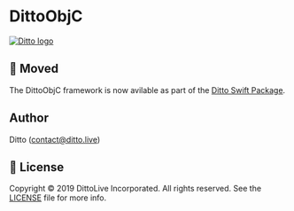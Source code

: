 # DittoObjC

[![Ditto logo](https://www.ditto.live/_ipx/w_96,q_75/%2Flogos%2Flogo.png?url=%2Flogos%2Flogo.png&w=96&q=75)](https://www.ditto.live/)

## 🚚 Moved

The DittoObjC framework is now avilable as part of the
[Ditto Swift Package](https://github.com/getditto/DittoSwiftPackage).

## Author

Ditto (contact@ditto.live)

## 📄 License

Copyright © 2019 DittoLive Incorporated. All rights reserved.
See the [LICENSE](LICENSE.md) file for more info.
